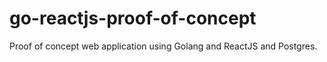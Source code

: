 # go-reactjs-proof-of-concept
Proof of concept web application using Golang and ReactJS and Postgres.
